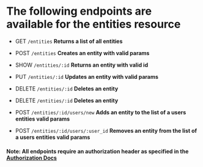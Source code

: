 
# The following endpoints are available for the entities resource
- GET `/entities`
**Returns a list of all entities**

- POST `/entities`
**Creates an entity with valid params**

- SHOW `/entities/:id`
**Returns an entity with valid id**

- PUT `/entities/:id`
**Updates an entity with valid params**

- DELETE `/entities/:id`
**Deletes an entity**

- DELETE `/entities/:id`
**Deletes an entity**

- POST `/entities/:id/users/new`
**Adds an entity to the list of a users entities valid params**

- POST `/entities/:id/users/:user_id`
**Removes an entity from the list of a users entities valid params**

#### Note: All endpoints require an authorization header as specified in the [Authorization Docs](../auth/authorization.md)